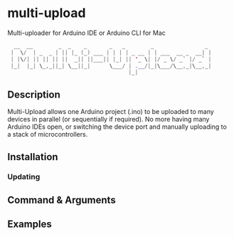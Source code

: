 # multi-upload
Multi-uploader for Arduino IDE or Arduino CLI for Mac

```java
  __  __        _  _    _       _   _        _                _ 
 |  \/  | _  _ | || |_ (_) ___ | | | | _ __ | | ___  __ _  __| |
 | |\/| || || || ||  _|| ||___|| |_| || '_ \| |/ _ \/ _` |/ _` |
 |_|  |_| \_,_||_| \__||_|      \___/ | .__/|_|\___/\__,_|\__,_|
                                      |_|                      
```

## Description
Multi-Upload allows one Arduino project (.ino) to be uploaded to many devices in parallel (or sequentially if required). No more having many Arduino IDEs open, or switching the device port and manually uploading to a stack of microcontrollers.

## Installation

### Updating

## Command & Arguments

## Examples
